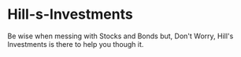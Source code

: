 # Hill-s-Investments
Be wise when messing with Stocks and Bonds but, Don't Worry, Hill's Investments is there to help you though it. 
